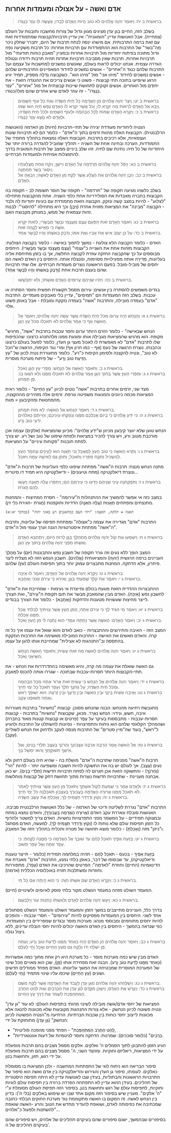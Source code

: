 ## אדם ואשה - על אצולה ומעמדות אחרות

> בראשית ב יח: וַיֹּאמֶר יְהוָה אֱלֹהִים לֹא טוֹב הֱיוֹת הָאָדָם לְבַדּוֹ; אֶעֱשֶׂה לּוֹ עֵזֶר כְּנֶגְדּוֹ.  

בשלב הזה, החיים בגן עדן מציגים מגוון גדול של צורות מחשבה ותובנות על העולם (צמחייה).
אבל האנושות עדיין "הומוגנית": אין עדיין תרבויות/קבוצות שמתמודדות זאת עם זאת ברמה התרבותית.
אם מישהו ינסה לנתח תרבות של היום, יתברר שחלק ניכר מה"בשר" של התרבות הוא ההתמודדות עם תרבויות אחרות: כל תרבות משקיעה נפח גדול מתוכה בפיתוח יחודיות מול תרבויות אחרות ובמעיין "מאבק כוחות תודעתי" מול תרבויות אחרות.
תרבות שאין מסביבה תרבויות אחרות תהיה תרבות רדודה ונטולת הגדרה עצמית. אנחנו יכולים לראות בעולם, שאנשים נמשכים למחשבות על עצמם ועל התרבות שלהם כנגד ה"אחרים" - אנשים נמשכים לחידוד המאפיינים התרבותיים שלהם - אנשים נמשכים לחידוד "מיהו אני" מול "מיהו הוא".
כשקבוצה גְדֵלָה מספיק, תמיד יגיע הרגע שיופיעו בתוכה תתי קבוצות - פשוט כי אנשים צריכים את ההנגדה הזאת - את יִחוּדָם מול האחרים. אנשים זקוקים לתחושת שייכות קבוצתית אל מול "אחרים".
"עֵזֶר כְּנֶגְדּוֹ" - זה עוזר לאדם שיש אחרים שהם מוּלוֹ/כנגדו.

> בראשית ב יט: וַיִּצֶר יְהוָה אֱלֹהִים מִן הָאֲדָמָה כָּל חַיַּת הַשָּׂדֶה וְאֵת כָּל עוֹף הַשָּׁמַיִם וַיָּבֵא אֶל הָאָדָם לִרְאוֹת מַה יִּקְרָא לוֹ; וְכֹל אֲשֶׁר יִקְרָא לוֹ הָאָדָם נֶפֶשׁ חַיָּה הוּא שְׁמוֹ.  
> בראשית ב כ: וַיִּקְרָא הָאָדָם שֵׁמוֹת לְכָל הַבְּהֵמָה וּלְעוֹף הַשָּׁמַיִם וּלְכֹל חַיַּת הַשָּׂדֶה; וּלְאָדָם לֹא מָצָא עֵזֶר כְּנֶגְדּוֹ.  

הנטיה ליחודיות מעודדת יצירה של תתי-תרבויות (חיות) מן האדמה (האנושות הרלבנטית). הקבוצות האלה מהוות זרמים בתוך ה"אדם" - כלומר הם לא תרבויות שונות ועצמאיות, אלא רכיבים בתרבות.
הקבוצות האלה נמצאות בתהליך מתמיד של התמודדות, הערכה ובחינה אחת של השניה - תהליך שמוביל להגדרה ברורה יותר של היחודיות של כל חיה: נתינת שם לחיה.
זהו שלב ביניים ממצב של תרבות הומוגנית בדרך להתפצלות אמיתית ולמעמדות חברתיים.

> בראשית ב כא: וַיַּפֵּל יְהוָה אֱלֹהִים תַּרְדֵּמָה עַל הָאָדָם וַיִּישָׁן; וַיִּקַּח אַחַת מִצַּלְעֹתָיו וַיִּסְגֹּר בָּשָׂר תַּחְתֶּנָּה.  
> בראשית ב כב: וַיִּבֶן יְהוָה אֱלֹהִים אֶת הַצֵּלָע אֲשֶׁר לָקַח מִן הָאָדָם לְאִשָּׁה; וַיְבִאֶהָ אֶל הָאָדָם.  

בשלב כלשהו מגיעה תקופה של "תרדמה" - תקופה של חוסר תשומת לב - תקופה בה הקבוצות בחברה מאבדות את הסולידריות אחת כלפי השניה.
אחת מהקבוצות מתחילה "לצלוע" - להיות במצב קשה ונזקק. הקבוצה הזאת מתמודדת עם בעיות יחודיות לה ולבד - הקבוצה "מבינה" את המציאות מזווית אחרת (וַיִּבֶן) וכך היא מתחילה "להיסגר": לבנות זהות עצמאית של ממש, במנותק מקבוצת האם.

> בראשית ב כג: וַיֹּאמֶר הָאָדָם זֹאת הַפַּעַם עֶצֶם מֵעֲצָמַי וּבָשָׂר מִבְּשָׂרִי; לְזֹאת יִקָּרֵא אִשָּׁה כִּי מֵאִישׁ לֻקֳחָה זֹּאת.  
> בראשית ב כד: עַל כֵּן יַעֲזָב אִישׁ אֶת אָבִיו וְאֶת אִמּוֹ; וְדָבַק בְּאִשְׁתּוֹ וְהָיוּ לְבָשָׂר אֶחָד.  

האדם - כלומר הקבוצה הלא צולעת - נמשך לתמוך באישה - כלומר בקבוצה הצולעת: הקבוצות מזהות אחת את השנייה כ"עצמי" (עֶצֶם מֵעֲצָמַי וּבָשָׂר מִבְּשָׂרִי).
היחסים מבוססים על כך שהקבוצה החזקה עוזרת לקבוצה החלשה, אך בו בזמן מתיחסת אליה בעליונות, מְדִירָה אותה מפעילויות מסוימות, ומנצלת אותה.
היחסים בין האדם לאשה הם יחסים של מוֹביל-מוּבל: בפעם הראשונה נוצרים מעמדות חברתיים.
אלו שתי תרבויות שהם בעצם תרבות אחת (וְדָבַק בְּאִשְׁתּוֹ וְהָיוּ לְבָשָׂר אֶחָד).

> בראשית ב כה: וַיִּהְיוּ שְׁנֵיהֶם עֲרוּמִּים הָאָדָם וְאִשְׁתּוֹ; וְלֹא יִתְבֹּשָׁשׁוּ.  

בגדים משמשים להסתרה בין אנשים: עירום מסמל תקשורת חפשית וחוסר הסתרה או עכבות.
בשלב הזה המעמדות הם "תמימים", עדיין בלי מאבקים מעמדיים. התרבות "אדם" בעמדה מובילה, והתרבות "אשה" בעמדה נזקקת ומובלת - אבל באופן פשוט וגלוי.

> בראשית ג א: וְהַנָּחָשׁ הָיָה עָרוּם מִכֹּל חַיַּת הַשָּׂדֶה אֲשֶׁר עָשָׂה יְהוָה אֱלֹהִים; וַיֹּאמֶר אֶל הָאִשָּׁה אַף כִּי אָמַר אֱלֹהִים לֹא תֹאכְלוּ מִכֹּל עֵץ הַגָּן.  

"הנחש שבאישה" - כלומר הזרם היותר ערום וחסר עכבות בתרבות "אשה", מרגיש מקופח. הוא מרגיש שהמציאות מגבילה אותו ומונעת ממנו מלהתנהג כרצונו: שהכפיפות שלו לתרבות "אדם" לא מאפשרת לו לאכול מעצי גן העדן, כלומר לפעול בעולם כרצונו וכהבנתו.
נוצרת הרגשה של כעס (אַף - כמו חרון אף) ומרי נגד הקיפוח, הרגשה ש"הכל לא טוב", ונטיה להקצנה ולסימון הקיפוח כ"רע". כלומר מתעוררת נטיה לכוון של "עֵץ הַדַּעַת טוֹב וָרָע" - של פיתוח מערכת מוסרית.

> בראשית ג ב: וַתֹּאמֶר הָאִשָּׁה אֶל הַנָּחָשׁ:  מִפְּרִי עֵץ הַגָּן נֹאכֵל.  
> בראשית ג ג: וּמִפְּרִי הָעֵץ אֲשֶׁר בְּתוֹךְ הַגָּן אָמַר אֱלֹהִים לֹא תֹאכְלוּ מִמֶּנּוּ וְלֹא תִגְּעוּ בּוֹ:  פֶּן תְּמֻתוּן.  

מצד שני, זרמים אחרים בתרבות "אשה" נוטים לכיוון "עֵץ הַחַיִּים" - כלומר ראית המציאות מכמה כיוונים והמנעות משפיטה גורפת. זרמים אלה מזהירים מההקצנה, מהמחנאות ומהקיבעון = מוות.

> בראשית ג ד: וַיֹּאמֶר הַנָּחָשׁ אֶל הָאִשָּׁה:  לֹא מוֹת תְּמֻתוּן.  
> בראשית ג ה: כִּי יֹדֵעַ אֱלֹהִים כִּי בְּיוֹם אֲכָלְכֶם מִמֶּנּוּ וְנִפְקְחוּ עֵינֵיכֶם; וִהְיִיתֶם כֵּאלֹהִים יֹדְעֵי טוֹב וָרָע.  

הנחש טוען שלא יווצר קיבעון מכיוון ש"יֹדֵעַ אֱלֹהִים": מכיוון שהמציאות (אלקים) עצמה אכן מורכבת מטוב ורע, ויש צורך להכיר במציאות ולפתח שיפוט של טוב ושל רע. יש צורך לפתח תובנות "פקוחות עיניים" על המציאות.

> בראשית ג ו: וַתֵּרֶא הָאִשָּׁה כִּי טוֹב הָעֵץ לְמַאֲכָל וְכִי תַאֲוָה הוּא לָעֵינַיִם וְנֶחְמָד הָעֵץ לְהַשְׂכִּיל וַתִּקַּח מִפִּרְיוֹ וַתֹּאכַל; וַתִּתֵּן גַּם לְאִישָׁהּ עִמָּהּ וַיֹּאכַל.  

מחנה הנחש מנצח: תרבות ה"אשה" מפתחת שיפוט כלפי העליונות של תרבות ה"אדם" ונוצרת דיאלקטיקה (מתח וטיעונים) - ודיאלקטיקה היא תמיד דו סיטרית...

> בראשית ג ז: וַתִּפָּקַחְנָה עֵינֵי שְׁנֵיהֶם וַיֵּדְעוּ כִּי עֵירֻמִּם הֵם; וַיִּתְפְּרוּ עֲלֵה תְאֵנָה וַיַּעֲשׂוּ לָהֶם חֲגֹרֹת.  

במצב כזה אי אפשר להמשיך את ההתנהלות ה"עירומה" - חסרת המחיצות - והמחנות מתנצחים ומפתחים תְאָנוֹת (עֲלֵה תְאֵנָה) הדדיוֹת ותוקפנות (חֲגֹרֹת -חגירת כלי זין).

```lexical
תאנה = תלונה, תוֹאַנָה: "ויהי העם כמתאננים רע באזני יהוה" (במדבר יא:א)
```

התרבות "אדם" מגדירה את עצמה כ"אצולה" ומפתחת תפיסה של עליונות, ותרבות ה"אשה" מפתחת איסטרטגיות הגנה וערך עצמי מול ה"אדם".

> בראשית ג ח: וַיִּשְׁמְעוּ אֶת קוֹל יְהוָה אֱלֹהִים מִתְהַלֵּךְ בַּגָּן לְרוּחַ הַיּוֹם; וַיִּתְחַבֵּא הָאָדָם וְאִשְׁתּוֹ מִפְּנֵי יְהוָה אֱלֹהִים בְּתוֹךְ עֵץ הַגָּן.  

המצב הופך ללא נעים וזה גורר תקופה של חשבון נפש והתבוננות (יּוֹם) על מַהָלַך העניינים ברמה הרגשית (יְהוָה) והמציאותית (אֱלֹהִים). חשבון הנפש הזה לא מצליח ליצר פיתרון, אלא הדחקה. המחנות מתבצרים עמוק יותר בתוך תפיסות העולם (עץ) שלהם.

> בראשית ג ט: וַיִּקְרָא יְהוָה אֱלֹהִים אֶל הָאָדָם; וַיֹּאמֶר לוֹ אַיֶּכָּה.  
> בראשית ג י: וַיֹּאמֶר אֶת קֹלְךָ שָׁמַעְתִּי בַּגָּן; וָאִירָא כִּי עֵירֹם אָנֹכִי וָאֵחָבֵא.  

ההתבצרות ההדדית הזאת פוגעת בכולם ומייצרת אי נעימות - שמחייבת את ה"אדם" לחשבון נפש (אַיֶּכָּה).
האדם מבין שהמאבק מבשר את תום תקופת ה"עֵירֹם", ואת הצורך לייצר מחיצות שעשויות מטענות והדחקות (וָאֵחָבֵא) - כלומר את הצורך בבגדים.

> בראשית ג יא: וַיֹּאמֶר מִי הִגִּיד לְךָ כִּי עֵירֹם אָתָּה; הֲמִן הָעֵץ אֲשֶׁר צִוִּיתִיךָ לְבִלְתִּי אֲכָל מִמֶּנּוּ אָכָלְתָּ.  
> בראשית ג יב: וַיֹּאמֶר הָאָדָם:  הָאִשָּׁה אֲשֶׁר נָתַתָּה עִמָּדִי הִוא נָתְנָה לִּי מִן הָעֵץ וָאֹכֵל.  

המצב הזה - האיבה והתירוצים וההתבצרות - כואב לאדם והוא שואל את עצמו איך כל זה קרה. והאדם מאשים את האישה - התרבות המובילה מאשימה את התרבות הנזקקת בהתססה וב"התנהגות לא אצילית" שמחייבת אותו להגן על עצמו.

> בראשית ג יג: וַיֹּאמֶר יְהוָה אֱלֹהִים לָאִשָּׁה מַה זֹּאת עָשִׂית; וַתֹּאמֶר הָאִשָּׁה הַנָּחָשׁ הִשִּׁיאַנִי וָאֹכֵל.  

גם האשה שואלת את עצמה מה קרה, והיא מאשימה בהתדרדרות את הנחש - את תתי-הקבוצות היותר חסרות-עכבות שבתוכה - שגררו אותה להכנס למאבק.

> בראשית ג יד: וַיֹּאמֶר יְהוָה אֱלֹהִים אֶל הַנָּחָשׁ כִּי עָשִׂיתָ זֹּאת אָרוּר אַתָּה מִכָּל הַבְּהֵמָה וּמִכֹּל חַיַּת הַשָּׂדֶה; עַל גְּחֹנְךָ תֵלֵךְ וְעָפָר תֹּאכַל כָּל יְמֵי חַיֶּיךָ.  
> בראשית ג טו: וְאֵיבָה אָשִׁית בֵּינְךָ וּבֵין הָאִשָּׁה וּבֵין זַרְעֲךָ וּבֵין זַרְעָהּ:  הוּא יְשׁוּפְךָ רֹאשׁ וְאַתָּה תְּשׁוּפֶנּוּ עָקֵב.  

מתגבשת רתיעה מהנחש: הבנה שהנחש מסוכן. קבוצות "נחשיות" בתרבות מעוררות איבה, חשש, ונידוי: הנחש נֵאֶרָר.
מכאן, שקבוצות "נחשיות" בתרבות - קבוצות חסרות-עכבות - מתבססות בעיקר על עָפָר (פרטים או קבוצות קטנות מאוד בחברה) ושהמהלך הקלאסי שלהם הוא גיחות והתפרצויות - נסיונות להשתלט על התרבות ולהגיע ל"רֹאשׁ", בעוד שה"מיין סטרים" של התרבות מנסה לעקב ולדחוק את הנחש לשוליים (עָקֵב).

> בראשית ג טז: אֶל הָאִשָּׁה אָמַר הַרְבָּה אַרְבֶּה עִצְּבוֹנֵךְ וְהֵרֹנֵךְ בְּעֶצֶב תֵּלְדִי בָנִים; וְאֶל אִישֵׁךְ תְּשׁוּקָתֵךְ וְהוּא יִמְשָׁל בָּךְ.  

תרבות ה"אשה" מפנימה שתרבות ה"אדם" מושלת בה - שהיא חיה בעולם דחוק ולא נעים (עֶצֶב).
אך לעולם יש בה את התשוקה להיות חשובה ומשפיעה יותר - להיות "הר" (וְהֵרֹנֵךְ) - והתשוקה הזאת אכן תגרום לה לפתח תרבויות חדשות (תֵּלְדִי בָנִים).
יש כאן אבחנה מעניינת - שתרבויות חדשות נוצרות מתוך תחושת דחק של קבוצות מוחלשות.

> בראשית ג יז: וּלְאָדָם אָמַר כִּי שָׁמַעְתָּ לְקוֹל אִשְׁתֶּךָ וַתֹּאכַל מִן הָעֵץ אֲשֶׁר צִוִּיתִיךָ לֵאמֹר לֹא תֹאכַל מִמֶּנּוּ אֲרוּרָה הָאֲדָמָה בַּעֲבוּרֶךָ בְּעִצָּבוֹן תֹּאכְלֶנָּה כֹּל יְמֵי חַיֶּיךָ.  
> בראשית ג יח: וְקוֹץ וְדַרְדַּר תַּצְמִיחַ לָךְ; וְאָכַלְתָּ אֶת עֵשֶׂב הַשָּׂדֶה.  

התרבות "אדם" נגררת לשליטה ודיכוי של האדמה - של כלל האנושות הרלבנטית סביבה. האנושות סובלת ונאררת עקב האדם (אֲרוּרָה הָאֲדָמָה בַּעֲבוּרֶךָ), והאדם נמצא במתח ובמצוקה תמידיים - על המשמר מפני התפרצויות נחשיות.
האדם צריך למשטר ולהדוף כל הזמן תפיסות עולם שלא נוחות לו (וְקוֹץ וְדַרְדַּר תַּצְמִיחַ לָךְ). למעשה, האדם מסתגל ו"ניזון" מזה (וְאָכַלְתָּ) - כלומר מוצא תחושה של מטרה ותכלית בתהליך הזה של המאבק.

> בראשית ג יט: בְּזֵעַת אַפֶּיךָ תֹּאכַל לֶחֶם עַד שׁוּבְךָ אֶל הָאֲדָמָה כִּי מִמֶּנָּה לֻקָּחְתָּ:  כִּי עָפָר אַתָּה וְאֶל עָפָר תָּשׁוּב.  

בְּזֵעַת אַפֶּיךָ - בכעס - תֹּאכַל לֶחֶם - תהיה במלחמה תמידית (כלומר - תייצר טענות ודיאלקטיקה), עד שבסופו של דבר, באופן בלתי נמנע, התרבות "אדם" מאבדת את הדינאמיות (החיים) וחוזרת "לאדמה": הפרטים שהרכיבו את האדם (עָפָר), מתפוררות וחוזרות ומשתלבות חזרה באוכלוסיה הכללית (אדמה).

> בראשית ג כ: וַיִּקְרָא הָאָדָם שֵׁם אִשְׁתּוֹ חַוָּה:  כִּי הִוא הָיְתָה אֵם כָּל חָי.  

המעמד השולט מזהה במעמד הנשלט מקור בלתי פוסק לאיומים ולשינויים (חיים).

> בראשית ג כא: וַיַּעַשׂ יְהוָה אֱלֹהִים לְאָדָם וּלְאִשְׁתּוֹ כָּתְנוֹת עוֹר וַיַּלְבִּשֵׁם.  

בדרך כלל, העניינים מתייצבים במשך הזמן והמעמד השולט והמעמד הנשלט מסתגלים אחד לשני. היחסים בין המעמדות מפסיקים להיות "עירומים" - חסרי עכבות - והופכים להיות יחסים מתוחמים ומבוססי מנהג: מערכות מוסר ובגדים שמפרידים בין המעמדות.
כפי שנראה בהמשך - היחסים בין האדם והאשה יכולים להיות יחסי הובלה עדינים, ללא ניצול נגלה.

> בראשית ג כב: וַיֹּאמֶר יְהוָה אֱלֹהִים הֵן הָאָדָם הָיָה כְּאַחַד מִמֶּנּוּ לָדַעַת טוֹב וָרָע; וְעַתָּה פֶּן יִשְׁלַח יָדוֹ וְלָקַח גַּם מֵעֵץ הַחַיִּים וְאָכַל וָחַי לְעֹלָם.  

האדם מבין שיש כמה מערכות מוסר - כל מערכת היא רק אחת מתוך כמה אפשרויות (כְּאַחַד מִמֶּנּוּ לָדַעַת טוֹב וָרָע).
הבנה זאת מפחידה אותו (פֶּן), שכן הוא מאויים מכל שינוי של המערכת המוסרית שמבטיחה את המשך עליונותו.
האדם מפחד ממודלים חדשים ושונים (עֵץ הַחַיִּים) שיכפו עליו שינוי מתמיד (וָחַי לְעֹלָם).

> בראשית ג כג: וַיְשַׁלְּחֵהוּ יְהוָה אֱלֹהִים מִגַּן עֵדֶן לַעֲבֹד אֶת הָאֲדָמָה אֲשֶׁר לֻקַּח מִשָּׁם.  
> בראשית ג כד: וַיְגָרֶשׁ אֶת הָאָדָם; וַיַּשְׁכֵּן מִקֶּדֶם לְגַן עֵדֶן אֶת הַכְּרֻבִים וְאֵת לַהַט הַחֶרֶב הַמִּתְהַפֶּכֶת לִשְׁמֹר אֶת דֶּרֶךְ עֵץ הַחַיִּים.  

המציאות של יחסי אדם/אשה מובילה לשינוי מהותי בתפיסות העולם: לא עוד "גן עדן" ונטיה פשוטה לכיוון הנחשק - אלא צורות התנהגות מקובעות שלא מכוונות להנאה אלא מכוונות לייצוב יחסי כוחות בין שכבות חברתיות.
הרתיעה מ"הנטיה הפשוטה לכיוון הנחשק" (גַן עֵדֶן) מתוחזקת על ידי:
- "לַהַט הַחֶרֶב הַמִּתְהַפֶּכֶת" - הפחד מפני מהפכה פוליטית,
- "כְּרֻבִים" (כלומר סוככים): שמרנות: הדחקה וחוסר לגיטמיות של דעות אוונגארדיות.

הגיע הזמן להתבונן לתוך הסמלים ה’ ואלקים.
אלקים מסמל מצבים בהם תרבות מופעלת על ידי המציאות, ריאליזם וחוקיות.
ומהצד השני, ה׳ מסמל מצבים בהם תרבות מופעלת על ידי רגש, חזון, ותחושות בטן.

סיפור הבריאה הוא ניתוח לוגי של התפתחות המחשבה - ולכן המציאות בו מסומלת כאלקים.
לעומתו, סיפור גן העדן והגירוש והדיאלקטיקה בין אדם ואשה הוא סיפור של התרבויות הראשונות והבתוליות, בעידן שבו לאנושות עדיין לא היתה תפיסה היסטורית של תהליכים. בעידן ההוא עדיין לא התפתחה הפרדה ברורה בין תפיסות עולם לוגיות וחוקיות, לתפיסות עולם של רגש ותחושות בטן. בסיפור הזה תפיסת העולם מסומלת ע"י "ה’ אלקים".
מעניין שיש בסיפור הזה מקום אחד שבו יש שימוש באלקים (בלי ה’): בדיון בין הנחש לאשה. זה המקום בו האשה מתקוממת נגד מערכת החוקים הבלתי כתובה שמכתיבה את כפיפותה לאדם, ושואפת להגדיר מחדש את הטוב והרע -האשה שואפת להשתנות ולפעול כ"אלהים"...

בסיפורים שבהמשך, ישנם סיפורים שהם בעיקרם תהליכים של אלהים, ויש סיפורים שהם בעיקרם תהליכים של ה’.


